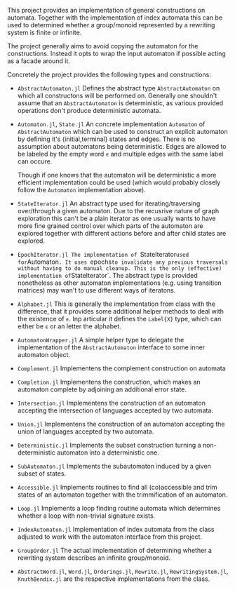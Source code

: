 This project provides an implementation of general constructions on automata.
Together with the implementation of index automata this can be used to determined whether a group/monoid represented by a rewriting system is finite or infinite.

The project generally aims to avoid copying the automaton for the constructions. Instead it opts to wrap the input automaton if possible acting as a facade around it.

Concretely the project provides the following types and constructions:

- `AbstractAutomaton.jl`
  Defines the abstract type `AbstractAutomaton` on which all constructons will be performed on.
  Generally one shouldn't assume that an `AbstractAutomaton` is deterministic, as
  various provided operations don't produce deterministic automata.

- `Automaton.jl`, `State.jl`
  An concrete implementation `Automaton` of `AbstractAutomaton` which can be used to
  construct an explicit automaton by defining it's {initial,terminal} states and edges.
  There is no assumption about automatons being deterministic. Edges are allowed to be labeled by the empty word `ϵ` and multiple edges with the same label can occure.

  Though if one knows that the automaton will be deterministic a more efficient implementation could be used (which would probably closely follow the `Automaton` implementation above).

- `StateIterator.jl`
  An abstract type used for iterating/traversing over/through a given automaton.
  Due to the recusrive nature of graph exploration this can't be a plain iterator as one usually wants to have more fine grained control over which parts of the automaton are explored together with different actions before and after child states are explored.

- `EpochIterator.jl
  The implementation of `StateIterator` used for `Automaton`. It uses `epochs` to invalidate any previous traversals without having to do manual cleanup. This is the only (effective) implementation of `StateIterator`. The abstract type is provided nonetheless as other automaton implementations (e.g. using transition matrices) may wan't to use different ways of iteratons.

- `Alphabet.jl`
  This is generally the implementation from class with the difference, that it provides some additional helper methods to deal with the existence of `ϵ`. Inp articular it defines the `Label{X}` type, which can either be `ϵ` or an letter the alphabet.

- `AutomatonWrapper.jl`
  A simple helper type to delegate the implementation of the  `AbstractAutomaton` interface to some inner automaton object.

- `Complement.jl`
  Implementens the complement construction on automata

- `Completion.jl`
  Implementens the construction, which makes an automaton complete by adjoining an additional error state.

- `Intersection.jl`
  Implementens the construction of an automaton accepting the intersection of languages accepted by two automata.

- `Union.jl`
  Implementens the construction of an automaton accepting the union of languages accepted by two automata.

- `Deterministic.jl`
  Implements the subset construction turning a non-deterministic automaton into a deterministic one.

- `SubAutomaton.jl`
  Implements the subautomaton induced by a given subset of states.

- `Accessible.jl`
  Implements routines to find all (co)accessible and trim states of an automaton together with the trimmification of an automaton.

- `Loop.jl`
  Implements a loop finding routine automata which determines whether a loop with non-trivial signature exists.

- `IndexAutomaton.jl`
  Implementation of index automata from the class adjusted to work with the automaton interface from this project.

- `GroupOrder.jl`
  The actual implementation of determining whether a rewriting system describes an infinite group/monoid.

- `AbstractWord.jl`, `Word.jl`, `Orderings.jl`, `Rewrite.jl`, `RewritingSystem.jl`, `KnuthBendix.jl` are the respective implementations from the class.